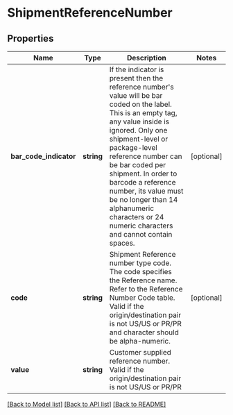 # ShipmentReferenceNumber

## Properties
Name | Type | Description | Notes
------------ | ------------- | ------------- | -------------
**bar_code_indicator** | **string** | If the indicator is present then the reference number&#x27;s value will be bar coded on the label.  This is an empty tag, any value inside is ignored. Only one shipment-level or package-level reference number can be bar coded per shipment. In order to barcode a reference number, its value must be no longer than 14 alphanumeric characters or 24 numeric characters and cannot contain spaces. | [optional] 
**code** | **string** | Shipment Reference number type code. The code specifies the Reference name. Refer to the Reference Number Code table.  Valid if the origin/destination pair is not US/US or PR/PR and character should be alpha-numeric. | [optional] 
**value** | **string** | Customer supplied reference number.  Valid if the origin/destination pair is not US/US or PR/PR | 

[[Back to Model list]](../../README.md#documentation-for-models) [[Back to API list]](../../README.md#documentation-for-api-endpoints) [[Back to README]](../../README.md)


